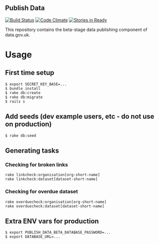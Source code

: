 ## Publish Data

[![Build Status](https://travis-ci.org/datagovuk/publish_data_beta.svg?branch=master)](https://travis-ci.org/datagovuk/publish_data_beta)
[![Code Climate](https://codeclimate.com/github/datagovuk/publish_data_beta/badges/gpa.svg)](https://codeclimate.com/github/datagovuk/publish_data_beta)
[![Stories in Ready](https://badge.waffle.io/datagovuk/publish_data_beta.svg?label=ready&title=Ready)](http://waffle.io/datagovuk/publish_data_beta)

This repository contains the beta-stage data publishing component of data.gov.uk.

# Usage

## First time setup
```
$ export SECRET_KEY_BASE=...
$ bundle install
$ rake db:create
$ rake db:migrate
$ rails s
```

## Add seeds (dev example users, etc - do not use on production)
```
$ rake db:seed
```

## Generating tasks

### Checking for broken links

```
rake linkcheck:organisation[org-short-name]
rake linkcheck:dataset[dataset-short-name]
```

### Checking for overdue dataset

```
rake overduecheck:organisation[org-short-name]
rake overduecheck:dataset[dataset-short-name]
```

## Extra ENV vars for production
```
$ export PUBLISH_DATA_BETA_DATABASE_PASSWORD=...
$ export DATABASE_URL=...
```
